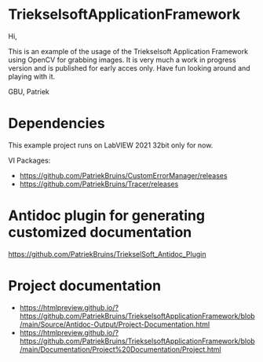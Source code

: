 # TriekselsoftApplicationFramework

Hi,

This is an example of the usage of the Triekselsoft Application Framework using OpenCV for grabbing images.
It is very much a work in progress version and is published for early acces only.
Have fun looking around and playing with it.

GBU,
Patriek

# Dependencies

This example project runs on LabVIEW 2021 32bit only for now. 

VI Packages:
  
  * https://github.com/PatriekBruins/CustomErrorManager/releases
  * https://github.com/PatriekBruins/Tracer/releases
  
 # Antidoc plugin for generating customized documentation
 
 https://github.com/PatriekBruins/TriekselSoft_Antidoc_Plugin

# Project documentation
  * https://htmlpreview.github.io/?https://github.com/PatriekBruins/TriekselsoftApplicationFramework/blob/main/Source/Antidoc-Output/Project-Documentation.html
  * https://htmlpreview.github.io/?https://github.com/PatriekBruins/TriekselsoftApplicationFramework/blob/main/Documentation/Project%20Documentation/Project.html
